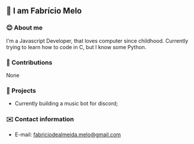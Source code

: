 ## 📖 I am Fabrício Melo

### 😊 About me
I'm a Javascript Developer, that loves computer since childhood. Currently trying to learn how to code in C, but I know some Python.

### 🤝 Contributions
None

### 💼 Projects
- Currently building a music bot for discord;

### ✉️ Contact information
- E-mail: fabriciodealmeida.melo@gmail.com

